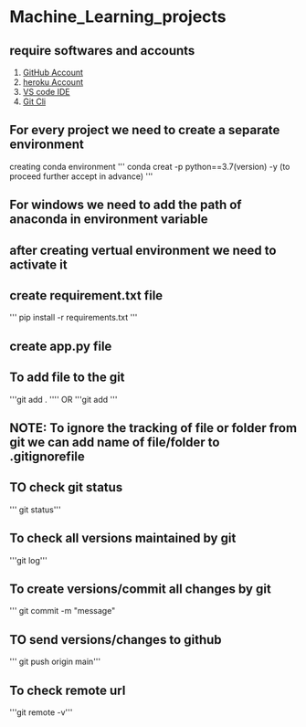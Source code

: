# Machine_Learning_projects
## require softwares and accounts
1. [GitHub Account](https://github.com/login)
2. [heroku Account](https://id.heroku.com/login)
3. [VS code IDE](https://code.visualstudio.com/download)
4. [Git Cli](https://git-scm.com/downloads)

## For every project we need to create a separate environment
creating conda environment
'''
conda creat -p <env-name> python==3.7(version) -y (to proceed further  accept in advance)
'''
## For windows we need to add the path of anaconda in environment variable
## after creating vertual environment we need to activate it
## create requirement.txt file
'''
pip install -r requirements.txt
'''
## create app.py file

## To add file to the git
'''git add . '''' 
OR 
'''git add <filename>'''
## NOTE: To ignore the tracking of file or folder from git we can add name of file/folder to .gitignorefile

## TO check git status 
''' git status'''
## To check all versions maintained by git 
'''git log'''
## To create versions/commit all changes by git
''' git commit -m "message"
## TO send versions/changes to github
''' git push origin main'''
## To check remote url
'''git remote -v'''
